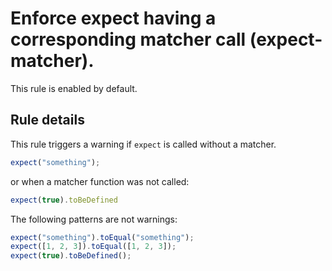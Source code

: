 # Enforce expect having a corresponding matcher call (expect-matcher).

This rule is enabled by default.

## Rule details

This rule triggers a warning if `expect` is called without a matcher.

```js
expect("something");
```

or when a matcher function was not called:

```js
expect(true).toBeDefined
```


The following patterns are not warnings:

```js
expect("something").toEqual("something");
expect([1, 2, 3]).toEqual([1, 2, 3]);
expect(true).toBeDefined();
```
